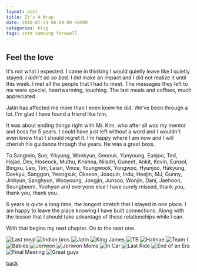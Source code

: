 ```yaml
---
layout: post
title: It's A Wrap
date: 2018-07-21 06:09:00 +0900
categories: blog 
tags: sotm samsung farewell
---
```


## Feel the love

It's not what I expected. I came in thinking I would quietly leave like I quietly stayed. *I didn't do so bad.* I did make an impact and I did not realize it until this week. I met all the people that I had to meet. The messages they left to me were special, heartwarming, touching. The last meals and coffees, much appreciated.

Jatin has affected me more than I even knew he did. We've been through a lot. I'm glad I have found a friend like him.

It was about ending things right with Mr. Kim, who after all was my mentor and boss for 5 years. I could have just left without a word and I wouldn't even know that I should regret it. I'm happy where I am now and I will cherish his guidance through the years. He was a great boss.

To Sangmin, Sue, Yikyung, Wonkyun, Geonuk, Yunyoung, Eunjoo, Ted, Hajae, Dev, Hoseock, Muthu, Krishna, Niladri, Guneet, Ankit, Kevin, Eunsol, Bingxu, Leo, Tim, Leian, Vince, Youngwook, Yongwoo, Hyunjoo, Hakyung, Daekyu, Sanggon, Yeongsuk, Okseon, Joaquin, Indu, Heejin, MJ, Gunny, Jinhyun, Sanghyun, Wooyoung, Jongjin, Junsoo, Wonjin, Dani, Jaehoon, Seungbeom, Yoohyun and everyone else I have surely missed, thank you, thank you, thank you.

6 years is quite a long time, the longest stretch that I stayed in one place. I am happy to leave the place knowing I have built connections. Along with the lesson that I should take advantage of these relationships while I can.

With that begins my next chapter. On to the next one.

![](/assets/img/1807/20180714-lastmeal.jpg "Last meal")
![](/assets/img/1807/20180715-indianbros.jpg "Indian bros")
![](/assets/img/1807/20180715-jatin.jpg "Jatin")
![](/assets/img/1807/20180715-kingjames.jpg "King James")
![](/assets/img/1807/20180715-throwback.jpg "TB")
![](/assets/img/1807/20180716-halme.jpg "Halmae")
![](/assets/img/1807/20180716-avengers.jpg "Team I")
![](/assets/img/1807/20180717-babies.jpg "Babies")
![](/assets/img/1807/20180717-joriwon.jpg "Joriwon")
![](/assets/img/1807/20180717-moms.jpg "Joriwon Moms")
![](/assets/img/1807/20180718-incar.jpg "In Car")
![](/assets/img/1807/20180719-lastride.jpg "Last Ride")
![](/assets/img/1807/20180720-endofanera.jpg "End of an Era")
![](/assets/img/1807/20180720-finalmeeting.jpg "Final Meeting")
![](/assets/img/1807/20180720-greatguys.jpg "Great guys")

[back](/blog)
